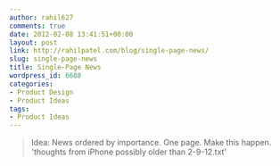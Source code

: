```yaml
---
author: rahil627
comments: true
date: 2012-02-08 13:41:51+00:00
layout: post
link: http://rahilpatel.com/blog/single-page-news/
slug: single-page-news
title: Single-Page News
wordpress_id: 6688
categories:
- Product Design
- Product Ideas
tags:
- Product Ideas
---
```


<blockquote>Idea: News ordered by importance. One page. Make this happen.
'thoughts from iPhone possibly older than 2-9-12.txt'
</blockquote>
